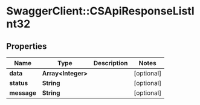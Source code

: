 # SwaggerClient::CSApiResponseListInt32

## Properties
Name | Type | Description | Notes
------------ | ------------- | ------------- | -------------
**data** | **Array&lt;Integer&gt;** |  | [optional] 
**status** | **String** |  | [optional] 
**message** | **String** |  | [optional] 


